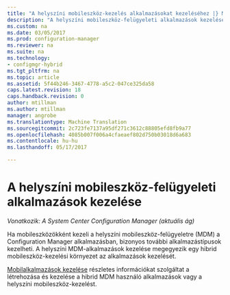 ```yaml
---
title: "A helyszíni mobileszköz-kezelés alkalmazásokat kezeléséhez |} Microsoft Docs"
description: "A helyszíni mobileszköz-felügyeleti alkalmazások kezelésére."
ms.custom: na
ms.date: 03/05/2017
ms.prod: configuration-manager
ms.reviewer: na
ms.suite: na
ms.technology:
- configmgr-hybrid
ms.tgt_pltfrm: na
ms.topic: article
ms.assetid: 5f44b246-3467-4778-a5c2-047ce325da58
caps.latest.revision: 18
caps.handback.revision: 0
author: mtillman
ms.author: mtillman
manager: angrobe
ms.translationtype: Machine Translation
ms.sourcegitcommit: 2c723fe7137a95df271c3612c88805efd8fb9a77
ms.openlocfilehash: 4085b007f006a4cfaeaef802d750b03018d6a683
ms.contentlocale: hu-hu
ms.lasthandoff: 05/17/2017

---
```

# <a name="manage-applications-for-on-premises-mobile-device-management"></a>A helyszíni mobileszköz-felügyeleti alkalmazások kezelése

*Vonatkozik: A System Center Configuration Manager (aktuális ág)*

Ha mobileszközökként kezeli a helyszíni mobileszköz-felügyeletre (MDM) a Configuration Manager alkalmazásban, bizonyos további alkalmazástípusok kezelheti. A helyszíni MDM-alkalmazások kezelése megegyezik egy hibrid mobileszköz-kezelési környezet az alkalmazások kezelését.

[Mobilalkalmazások kezelése](management-tasks-applications.md) részletes információkat szolgáltat a létrehozása és kezelése a hibrid MDM használó alkalmazások vagy a helyszíni mobileszköz-kezelést.

